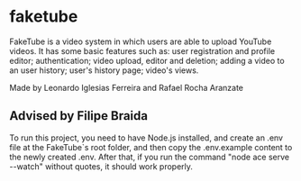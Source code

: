 # faketube
FakeTube is a video system in which users are able to upload YouTube videos. It has some basic features such as: user registration and profile editor; authentication; video upload, editor and deletion; adding a video to an user history; user's history page; video's views.

Made by Leonardo Iglesias Ferreira and Rafael Rocha Aranzate

Advised by Filipe Braida
----------------------------------------------------------------------------------------------------
To run this project, you need to have Node.js installed, and create an .env file at the FakeTube`s root folder, and then copy the .env.example content to the newly created .env.
After that, if you run the command "node ace serve --watch" without quotes, it should work properly.
